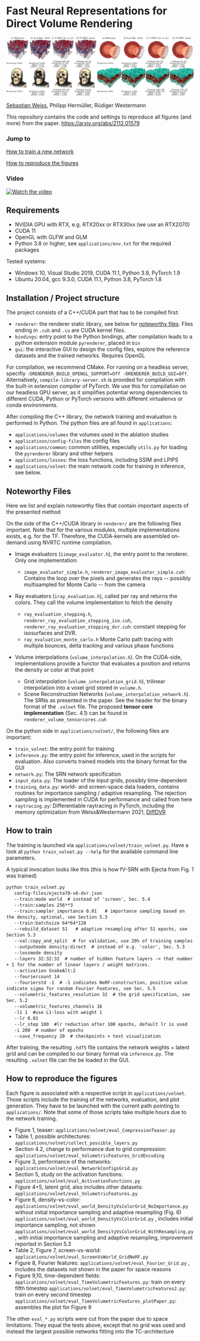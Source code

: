 # Fast Neural Representations for Direct Volume Rendering

![Teaser](readme-images/Teaser.png)

[Sebastian Weiss](https://github.com/shamanDevel), Philipp Hermüller, Rüdiger Westermann

This repository contains the code and settings to reproduce all figures (and more) from the paper.
https://arxiv.org/abs/2112.01579

### Jump to
[How to train a new network](#how-to-train)

[How to reproduce the figures](#how-to-reproduce-the-figures)

### Video
[![Watch the video](https://img.youtube.com/vi/mnHG2Y0h0xc/hqdefault.jpg)](https://youtu.be/mnHG2Y0h0xc)

## Requirements

 - NVIDIA GPU with RTX, e.g. RTX20xx or RTX30xx (we use an RTX2070)
 - CUDA 11
 - OpenGL with GLFW and GLM
 - Python 3.8 or higher, see `applications/env.txt` for the required packages

Tested systems:

- Windows 10, Visual Studio 2019, CUDA 11.1, Python 3.9, PyTorch 1.9
- Ubuntu 20.04, gcc 9.3.0, CUDA 11.1, Python 3.8, PyTorch 1.8

## Installation / Project structure

The project consists of a C++/CUDA part that has to be compiled first:

- `renderer`: the renderer static library, see below for [noteworthy files](#noteworthy-files). Files ending in `.cuh` and `.cu` are CUDA kernel files.
- `bindings`: entry point to the Python bindings, after compilation leads to a python extension module `pyrenderer`, placed in `bin`
- `gui`: the interactive GUI to design the config files, explore the reference datasets and the trained networks. Requires OpenGL

For compilation, we recommend CMake. For running on a headless server, specifiy `-DRENDERER_BUILD_OPENGL_SUPPORT=Off -DRENDERER_BUILD_GUI=Off`.
Alternatively, `compile-library-server.sh` is provided for compilation with the built-in extension compiler of PyTorch. We use this for compilation on our headless GPU server, as it simplifies potential wrong dependencies to different CUDA, Python or PyTorch versions with different virtualenvs or conda environments.

After compiling the C++ library, the network training and evaluation is performed in Python. The python files are all found in `applications`:

- `applications/volumes` the volumes used in the ablation studies
- `applicatiosn/config-files` the config files
- `applications/common`: common utilities, especially `utils.py` for loading the `pyrenderer` library and other helpers
- `applications/losses`: the loss functions, including SSIM and LPIPS
- `applications/volnet`: the main network code for training in inference, see below.

## Noteworthy Files

Here we list and explain noteworthy files that contain important aspects of the presented method

On the side of the C++/CUDA library in `renderer/` are the following files important. Note that for the various modules, multiple implementations exists, e.g. for the TF. Therefore, the CUDA-kernels are assembled on-demand using NVRTC runtime compilation.

- 
  Image evaluators (`iimage_evaluator.h`), the entry point to the renderer. Only one implementation:
  
  - `image_evaluator_simple.h`,  `renderer_image_evaluator_simple.cuh`: Contains the loop over the pixels and generates the rays -- possibly multisampled for Monte Carlo -- from the camera
  
- Ray evaluators (`iray_evaluation.h`), called per ray and returns the colors. They call the volume implementation to fetch the density

  - `ray_evaluation_stepping.h`, `renderer_ray_evaluation_stepping_iso.cuh`, `renderer_ray_evaluation_stepping_dvr.cuh`: constant stepping for isosurfaces and DVR.
  - `ray_evaluation_monte_carlo.h` Monte Carlo path tracing with multiple bounces, delta tracking and various phase functions

- Volume interpolations (`volume_interpolation.h`). On the CUDA-side, implementations provide a functor that evaluates a position and returns the density or color at that point

  - Grid interpolation (`volume_interpolation_grid.h`), trilinear interpolation into a voxel grid stored in `volume.h`.
  - Scene Reconstruction Networks (`volume_interpolation_network.h`). The SRNs as presented in the paper. See the header for the binary format of the `.volnet` file.
    The proposed **tensor core implementation** (Sec. 4.1) can be found in `renderer_volume_tensorcores.cuh`

On the python side in `applications/volnet/`, the following files are important:

- `train_volnet`: the entry point for training
- `inference.py`: the entry point for inference, used in the scripts for evaluation. Also converts trained models into the binary format for the GUI
- `network.py`: The SRN network specification
- `input_data.py`: The loader of the input grids, possibly time-dependent
- `training_data.py`: world- and screen-space data loaders, contains routines for importance sampling / adaptive resampling. The rejection sampling is implemented in CUDA for performance and called from here
- `raytracing.py`: Differentiable raytracing in PyTorch, including the memory optimization from Weiss&Westermann 2021, [DiffDVR](https://github.com/shamanDevel/DiffDVR)

## How to train

The training is launched via `applications/volnet/train_volnet.py`. Have a look at `python train_volnet.py --help` for the available command line parameters.

A typical invocation looks like this (this is how fV-SRN with Ejecta from Fig. 1 was trained)

    python train_volnet.py
       config-files/ejecta70-v6-dvr.json
       --train:mode world  # instead of 'screen', Sec. 5.4
       --train:samples 256**3
       --train:sampler_importance 0.01   # importance sampling based on the density, optional, see Section 5.3
       --train:batchsize 64*64*128
       --rebuild_dataset 51   # adaptive resampling after 51 epochs, see Section 5.3
       --val:copy_and_split  # for validation, use 20% of training samples
       --outputmode density:direct  # instead of e.g. 'color', Sec. 5.3
       --lossmode density
       --layers 32:32:32  # number of hidden feature layers -> that number + 1 for the number of linear layers / weight matrices.
       --activation SnakeAlt:2
       --fouriercount 14
       --fourierstd -1  # -1 indicates NeRF-construction, positive value indicate sigma for random Fourier Features, see Sec. 5.5
       --volumetric_features_resolution 32  # the grid specification, see Sec. 5.2
       --volumetric_features_channels 16
       -l1 1  #use L1-loss with weight 1
       --lr 0.01
       --lr_step 100  #lr reduction after 100 epochs, default lr is used 
       -i 200  # number of epochs
       --save_frequency 20  # checkpoints + test visualization

After training, the resulting `.hdf5` file contains the network weights + latent grid and can be compiled to our binary format via `inference.py`. The resulting `.volnet` file can the be loaded in the GUI.

## How to reproduce the figures

Each figure is associated with a respective script in `applications/volnet`. Those scripts include the training of the networks, evaluation, and plot generation. They have to be launched with the current path pointing to `applications/`. Note that some of those scripts take multiple hours due to the network training.

- Figure 1, teaser: `applications/volnet/eval_CompressionTeaser.py`
- Table 1, possible architectures: `applications/volnet/collect_possible_layers.py`
- Section 4.2, change to performance due to grid compression: `applications/volnet/eval_VolumetricFeatures_GridEncoding`
- Figure 3, performance of the networks:  `applications/volnet/eval_NetworkConfigsGrid.py`
- Section 5, study on the activation functions:  `applications/volnet/eval_ActivationFunctions.py`
- Figure 4+5, latent grid, also includes other datasets:  `applications/volnet/eval_VolumetricFeatures.py`
- Figure 6, density-vs-color:
   `applications/volnet/eval_world_DensityVsColorGrid_NoImportance.py` without initial importance sampling and adaptive resampling (Fig. 6)
  `applications/volnet/eval_world_DensityVsColorGrid.py` , includes initial importance sampling, not shown
  `applications/volnet/eval_world_DensityVsColorGrid_WithResampling.py` , with initial importance sampling and adaptive resampling, improvement reported in Section 5.3
- Table 2, Figure 7, screen-vs-world:  `applications/volnet/eval_ScreenVsWorld_GridNeRF.py`
- Figure 8, Fourier features:  `applications/volnet/eval_Fourier_Grid.py` , includes the datasets not shown in the paper for space reasons
- Figure 9,10, time-dependent fields:
   `applications/volnet/eval_TimeVolumetricFeatures.py`: train on every fifth timestep
   `applications/volnet/eval_TimeVolumetricFeatures2.py`: train on every second timestep
   `applications/volnet/eval_TimeVolumetricFeatures_plotPaper.py`: assembles the plot for Figure 9

The other `eval_*.py` scripts were cut from the paper due to space limitations. They equal the tests above, except that no grid was used and instead the largest possible networks fitting into the TC-architecture
